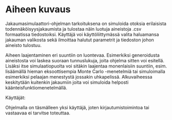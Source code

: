# Aiheen kuvaus
Jakaumasimulaattori-ohjelman tarkoituksena on simuloida otoksia erilaisista todennäköisyysjakaumista ja tulostaa näin luotuja aineistoja .csv formaatissa tiedostoiksi. Käyttäjä voi käyttöliittymässä valita haluamansa jakauman valikosta sekä ilmoittaa halutut parametrit ja tiedoston johon aineisto tulostuu. 

Aiheen laajentaminen eri suuntiin on luontevaa. Esimerkiksi generoidusta aineistosta voi laskea suoraan tunnuslukuja, joita ohjelma sitten voi esitellä. Lisäksi itse simulaatiopuolta voi sitäkin laajentaa monenlaisiin suuntiin, esim. lisäämällä hieman eksoottisempia Monte Carlo -menetelmiä tai simuloimalla esimerkiksi pelaajan menestystä jossakin uhkapelissä. Alkuvaiheessa keskitytään kuitenkin jakaumiin joita voi simuloida helposti käänteisfunktiomenetelmällä.

Käyttäjät:

Ohjelmalla on täsmälleen yksi käyttäjä, joten kirjautumistoimintoa tai vastaavaa ei tarvitse toteuttaa.
